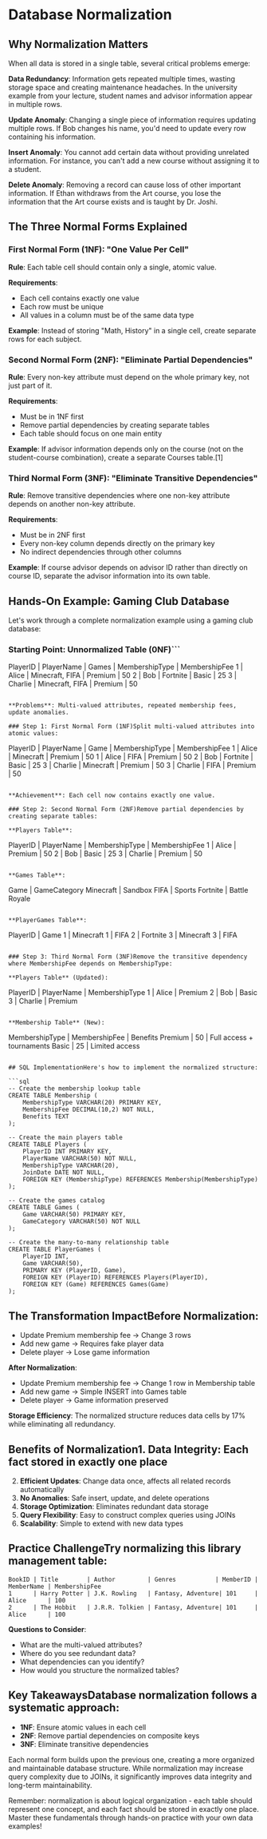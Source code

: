 # Database Normalization

## Why Normalization Matters 
When all data is stored in a single table, several critical problems emerge:

**Data Redundancy**: Information gets repeated multiple times, wasting storage space and creating maintenance headaches. In the university example from your lecture, student names and advisor information appear in multiple rows.

**Update Anomaly**: Changing a single piece of information requires updating multiple rows. If Bob changes his name, you'd need to update every row containing his information.

**Insert Anomaly**: You cannot add certain data without providing unrelated information. For instance, you can't add a new course without assigning it to a student.

**Delete Anomaly**: Removing a record can cause loss of other important information. If Ethan withdraws from the Art course, you lose the information that the Art course exists and is taught by Dr. Joshi.

## The Three Normal Forms Explained
### First Normal Form (1NF): "One Value Per Cell"
**Rule**: Each table cell should contain only a single, atomic value.

**Requirements**:
- Each cell contains exactly one value
- Each row must be unique
- All values in a column must be of the same data type

**Example**: Instead of storing "Math, History" in a single cell, create separate rows for each subject.

### Second Normal Form (2NF): "Eliminate Partial Dependencies"
**Rule**: Every non-key attribute must depend on the whole primary key, not just part of it.

**Requirements**:
- Must be in 1NF first
- Remove partial dependencies by creating separate tables
- Each table should focus on one main entity

**Example**: If advisor information depends only on the course (not on the student-course combination), create a separate Courses table.[1]

### Third Normal Form (3NF): "Eliminate Transitive Dependencies"
**Rule**: Remove transitive dependencies where one non-key attribute depends on another non-key attribute.

**Requirements**:
- Must be in 2NF first
- Every non-key column depends directly on the primary key
- No indirect dependencies through other columns

**Example**: If course advisor depends on advisor ID rather than directly on course ID, separate the advisor information into its own table.

## Hands-On Example: Gaming Club Database
Let's work through a complete normalization example using a gaming club database:

### Starting Point: Unnormalized Table (0NF)```
PlayerID | PlayerName | Games           | MembershipType | MembershipFee
1        | Alice      | Minecraft, FIFA | Premium        | 50
2        | Bob        | Fortnite        | Basic          | 25
3        | Charlie    | Minecraft, FIFA | Premium        | 50
```

**Problems**: Multi-valued attributes, repeated membership fees, update anomalies.

### Step 1: First Normal Form (1NF)Split multi-valued attributes into atomic values:
```
PlayerID | PlayerName | Game      | MembershipType | MembershipFee
1        | Alice      | Minecraft | Premium        | 50
1        | Alice      | FIFA      | Premium        | 50
2        | Bob        | Fortnite  | Basic          | 25
3        | Charlie    | Minecraft | Premium        | 50
3        | Charlie    | FIFA      | Premium        | 50
```

**Achievement**: Each cell now contains exactly one value.

### Step 2: Second Normal Form (2NF)Remove partial dependencies by creating separate tables:

**Players Table**:
```
PlayerID | PlayerName | MembershipType | MembershipFee
1        | Alice      | Premium        | 50
2        | Bob        | Basic          | 25
3        | Charlie    | Premium        | 50
```

**Games Table**:
```
Game      | GameCategory
Minecraft | Sandbox
FIFA      | Sports
Fortnite  | Battle Royale
```

**PlayerGames Table**:
```
PlayerID | Game
1        | Minecraft
1        | FIFA
2        | Fortnite
3        | Minecraft
3        | FIFA
```

### Step 3: Third Normal Form (3NF)Remove the transitive dependency where MembershipFee depends on MembershipType:

**Players Table** (Updated):
```
PlayerID | PlayerName | MembershipType
1        | Alice      | Premium
2        | Bob        | Basic
3        | Charlie    | Premium
```

**Membership Table** (New):
```
MembershipType | MembershipFee | Benefits
Premium        | 50            | Full access + tournaments
Basic          | 25            | Limited access
```

## SQL ImplementationHere's how to implement the normalized structure:

```sql
-- Create the membership lookup table
CREATE TABLE Membership (
    MembershipType VARCHAR(20) PRIMARY KEY,
    MembershipFee DECIMAL(10,2) NOT NULL,
    Benefits TEXT
);

-- Create the main players table
CREATE TABLE Players (
    PlayerID INT PRIMARY KEY,
    PlayerName VARCHAR(50) NOT NULL,
    MembershipType VARCHAR(20),
    JoinDate DATE NOT NULL,
    FOREIGN KEY (MembershipType) REFERENCES Membership(MembershipType)
);

-- Create the games catalog
CREATE TABLE Games (
    Game VARCHAR(50) PRIMARY KEY,
    GameCategory VARCHAR(50) NOT NULL
);

-- Create the many-to-many relationship table
CREATE TABLE PlayerGames (
    PlayerID INT,
    Game VARCHAR(50),
    PRIMARY KEY (PlayerID, Game),
    FOREIGN KEY (PlayerID) REFERENCES Players(PlayerID),
    FOREIGN KEY (Game) REFERENCES Games(Game)
);
```

## The Transformation Impact**Before Normalization**:
- Update Premium membership fee → Change 3 rows
- Add new game → Requires fake player data
- Delete player → Lose game information

**After Normalization**:
- Update Premium membership fee → Change 1 row in Membership table
- Add new game → Simple INSERT into Games table
- Delete player → Game information preserved

**Storage Efficiency**: The normalized structure reduces data cells by 17% while eliminating all redundancy.

## Benefits of Normalization1. **Data Integrity**: Each fact stored in exactly one place
2. **Efficient Updates**: Change data once, affects all related records automatically
3. **No Anomalies**: Safe insert, update, and delete operations
4. **Storage Optimization**: Eliminates redundant data storage
5. **Query Flexibility**: Easy to construct complex queries using JOINs
6. **Scalability**: Simple to extend with new data types

## Practice ChallengeTry normalizing this library management table:

```
BookID | Title        | Author         | Genres           | MemberID | MemberName | MembershipFee
1      | Harry Potter | J.K. Rowling   | Fantasy, Adventure| 101     | Alice      | 100
2      | The Hobbit   | J.R.R. Tolkien | Fantasy, Adventure| 101     | Alice      | 100
```

**Questions to Consider**:
- What are the multi-valued attributes?
- Where do you see redundant data?
- What dependencies can you identify?
- How would you structure the normalized tables?

## Key TakeawaysDatabase normalization follows a systematic approach:
- **1NF**: Ensure atomic values in each cell
- **2NF**: Remove partial dependencies on composite keys  
- **3NF**: Eliminate transitive dependencies

Each normal form builds upon the previous one, creating a more organized and maintainable database structure. While normalization may increase query complexity due to JOINs, it significantly improves data integrity and long-term maintainability.

Remember: normalization is about logical organization - each table should represent one concept, and each fact should be stored in exactly one place. Master these fundamentals through hands-on practice with your own data examples!
